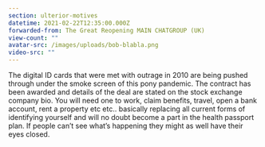 ```yaml
---
section: ulterior-motives
datetime: 2021-02-22T12:35:00.000Z
forwarded-from: The Great Reopening MAIN CHATGROUP (UK)
view-count: ""
avatar-src: /images/uploads/bob-blabla.png
video-src: ""
---
```

The digital ID cards that were met with outrage in 2010 are being pushed through under the smoke screen of this pony pandemic. The contract has been awarded and details of the deal are stated on the stock exchange company bio. You will need one to work, claim benefits, travel, open a bank account, rent a property etc etc.. basically replacing all current forms of identifying yourself and will no doubt become a part in the health passport plan. If people can’t see what’s happening they might as well have their eyes closed.
